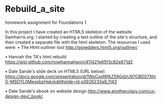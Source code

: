 Rebuild_a_site
==============

homework assignment for Foundations 1

In this project I have created an HTML5 skeleton of the website Samharris.org.  I started by
creating a text outline of the site's structure, and then created a separate file with the html skeleton.
The resources I used were: 
  • The Html outliner tool http://gsnedders.html5.org/outliner/
  
  • Hannah the TA's html rebuild https://gist.github.com/nowhannahwon/411421e65f3c82e871d2
  
  • Dale Sande's slide deck on HTML5 (URL below) 
  https://docs.google.com/presentation/d/1WoCxqf6fkZ59GdzU97CBDS7XhjG-MSDYL0MegsbzHpk/edit#slide=id.g3926233a9_1143
  
  • Dale Sande's ebook on website design http://www.anotheruiguy.com/ux-design-dev/_book/
